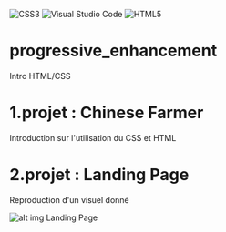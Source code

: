 ![CSS3](https://img.shields.io/badge/css3-%231572B6.svg?style=for-the-badge&logo=css3&logoColor=white) ![Visual Studio Code](https://img.shields.io/badge/Visual%20Studio%20Code-0078d7.svg?style=for-the-badge&logo=visual-studio-code&logoColor=white) ![HTML5](https://img.shields.io/badge/html5-%23E34F26.svg?style=for-the-badge&logo=html5&logoColor=white)

# progressive_enhancement
Intro HTML/CSS

# 1.projet : Chinese Farmer

Introduction sur l'utilisation du CSS et HTML


# 2.projet : Landing Page

Reproduction d'un visuel donné 


![alt img Landing Page](https://raw.githubusercontent.com/becodeorg/CRL-Keller-4/main/1.The-Field/04.HTML-CSS/assets/Landing_page.png?token=GHSAT0AAAAAABR4O3XUPIYHQ2YAZ5GGW7TCYSNIRAA)
